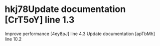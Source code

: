 # hkj78Update documentation [CrT5oY] line 1.3
Improve performance [4ey8pJ] line 4.3
Update documentation [apTbMh] line 10.2
